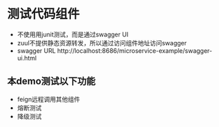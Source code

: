 # 测试代码组件 
- 不使用用junit测试，而是通过swagger UI
- zuul不提供静态资源转发，所以通过访问组件地址访问swagger
- swagger URL
http://localhost:8686/microservice-example/swagger-ui.html

## 本demo测试以下功能
- feign远程调用其他组件
- 熔断测试
- 降级测试
